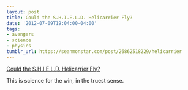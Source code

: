 ```yaml
---
layout: post
title: Could the S.H.I.E.L.D. Helicarrier Fly?
date: '2012-07-09T19:04:00-04:00'
tags:
- avengers
- science
- physics
tumblr_url: https://seanmonstar.com/post/26862518229/helicarrier
---
```

[Could the S.H.I.E.L.D. Helicarrier Fly?](http://www.wired.com/wiredscience/2012/07/could-s-h-i-e-l-d-helicarrier-fly/)  

This is science for the win, in the truest sense.

